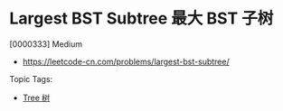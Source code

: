 # Largest BST Subtree 最大 BST 子树

[0000333] Medium

- https://leetcode-cn.com/problems/largest-bst-subtree/

Topic Tags:

- [Tree 树](https://leetcode-cn.com/tag/tree/)
